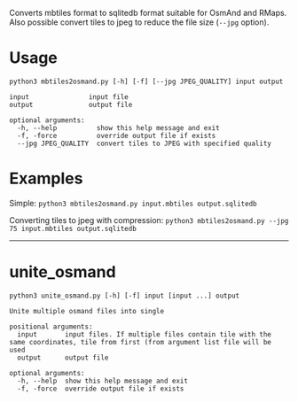 Converts mbtiles format to sqlitedb format suitable for OsmAnd and RMaps.
Also possible convert tiles to jpeg to reduce the file size (`--jpg` option).

# Usage

`python3 mbtiles2osmand.py [-h] [-f] [--jpg JPEG_QUALITY] input output`

```
input               input file
output              output file

optional arguments:
  -h, --help          show this help message and exit
  -f, -force          override output file if exists
  --jpg JPEG_QUALITY  convert tiles to JPEG with specified quality
```

# Examples

Simple:
`python3 mbtiles2osmand.py input.mbtiles output.sqlitedb`

Converting tiles to jpeg with compression:
`python3 mbtiles2osmand.py --jpg 75 input.mbtiles output.sqlitedb`

___

# unite_osmand

`python3 unite_osmand.py [-h] [-f] input [input ...] output`

```
Unite multiple osmand files into single

positional arguments:
  input       input files. If multiple files contain tile with the same coordinates, tile from first (from argument list file will be used
  output      output file

optional arguments:
  -h, --help  show this help message and exit
  -f, -force  override output file if exists
```
